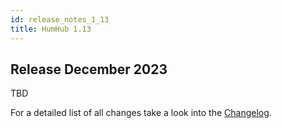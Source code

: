 ```yaml
---
id: release_notes_1_13
title: HumHub 1.13
---
```


## Release December 2023

TBD

For a detailed list of all changes take a look into the [Changelog](https://github.com/humhub/humhub/blob/master/CHANGELOG.md).